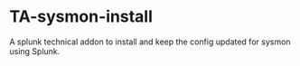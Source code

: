# TA-sysmon-install
A splunk technical addon to install and keep the config updated for sysmon using Splunk. 
